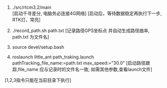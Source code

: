 1. ./src/rtcm3.2/main  
	[启动千寻差分, 电脑务必连接4G网络] [启动后，等待数据稳定再执行下一步, RTK灯，常亮]

2. ./record_path.sh path.txt
	[记录路径GPS坐标点 并自动生成路径曲率, path.txt 为文件名]
3. source devel/setup.bash
	
4. roslaunch little_ant path_traking.launch  pathTracking_file_name:=path.txt  max_speed:="30.0"
	[启动路径跟踪,file_name 应与记录时的文件名一致;  如需其他参数,查看launch文件]

[1,2,3指令只能在当前目录下执行]
